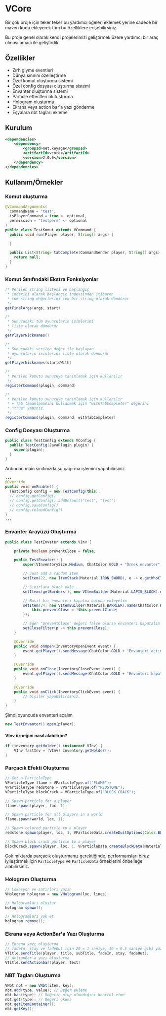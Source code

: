 
# VCore

Bir çok proje için teker teker bu yardımcı öğeleri eklemek yerine sadece
bir maven kodu ekleyerek tüm bu özelliklere erişebilirsiniz.

Bu proje genel olarak kendi projelerimizi geliştirmek üzere yardımcı bir araç olması amacı ile geliştirdik.




## Özellikler

- Zırh giyme eventleri
- Dünya sınırını özelleştirme
- Özel komut oluşturma sistemi
- Özel config dosyası oluşturma sistemi
- Envanter oluşturma sistemi
- Particle effectleri olutuşturma
- Hologram oluşturma
- Ekrana veya action bar'a yazı gönderme
- Eşyalara nbt tagları ekleme

  
## Kurulum
```xml
<dependencies>
    <dependency>
        <groupId>net.keyaga</groupId>
        <artifactId>vcore</artifactId>
        <version>2.0.0</version>
    </dependency>
</dependencies>
```

## Kullanım/Örnekler

### Komut oluşturma
```java
@VCommandArguments(
  commandName = "test", 
  isPlayerCommand = true <- optional, 
  permission = "testperm" <- optional
)
public class TestKomut extends VCommand {
  public void run(Player player, String[] args) { 
    
  }

  public List<String> tabComplete(CommandSender player, String[] args) { 
    return null; 
  }
}
```
### Komut Sınıfındaki Ekstra Fonksiyonlar
```java
/* Verilen string listesi ve başlangıç 
 * indexini alarak başlangıç indexsinden itibaren
 * tüm string değerlerini tek bir string olarak döndürür 
 */
getFinalArgs(args, start)

/*
 * Sunucudaki tüm oyuncuların isimlerini
 * liste olarak döndürür
 */
getPlayerNicknames()

/*
 * Sunucudaki verilen değer ile başlayan 
 * oyuncuların isimlerini liste olarak döndürür
 */
getPlayerNicknames(startsWith)

/*
 * Verilen komutu sunucuya tanımlamak için kullanılır
 */
registerCommand(plugin, command)

/*
 * Verilen komutu sunucuya tanımlamak için kullanılır
 * + Tab tamamlamasını kullanmak için "withTabCompleter" değerini
 * "true" yapınız.
 */
registerCommand(plugin, command, withTabCompleter)
```

### Config Dosyası Oluşturma
```java
public class TestConfig extends VConfig {
  public TestConfig(JavaPlugin plugin) {
    super(plugin);
  }
}
```
Ardından main sınıfınızda şu çağırma işlemini yapabilirsiniz.
```java
...
@Override
public void onEnable() {
  TestConfig config = new TestConfig(this);
  // config.getConfig()
  // config.getConfig().addDefault("test", "test")
  // config.saveConfig()
  // config.reloadConfig()
}
...
```

### Envanter Arayüzü Oluşturma
```java
public class TestEnvater extends VInv {

    private boolean preventClose = false;

    public TestEnvater() {
        super(VInventorySize.Medium, ChatColor.GOLD + "Örnek envanter");

        // Just add a random item
        setItem(22, new ItemStack(Material.IRON_SWORD), e -> e.getWhoClicked().sendMessage("Kılıca tıkladınız!"));

        // Sınırlara block ekle
        setItems(getBorders(), new VItemBuilder(Material.LAPIS_BLOCK).name(" ").build());

        // Basit bir envanteri kapatma butonu ekleyelim
        setItem(34, new VItemBuilder(Material.BARRIER).name(ChatColor.RED + "Kapat").build(), e -> {
            this.preventClose = !this.preventClose;
        });

        // Eğer "preventClose" değeri false olursa envanteri kapatalım
        setCloseFilter(p -> this.preventClose);
    }

    @Override
    public void onOpen(InventoryOpenEvent event) {
        event.getPlayer().sendMessage(ChatColor.GOLD + "Envanteri açtınız!");
    }

    @Override
    public void onClose(InventoryCloseEvent event) {
        event.getPlayer().sendMessage(ChatColor.GOLD + "Envanteri kapattınız!");
    }

    @Override
    public void onClick(InventoryClickEvent event) {
        // bişiler yapabilirsiniz.
    }
}
```
Şimdi oyuncuda envanteri açalım
```java
new TestEnvanter().open(player);
```
#### VInv örneğini nasıl alabilirim?
```java
if (inventory.getHolder() instanceof VInv) {
    VInv fastInv = (VInv) inventory.getHolder();
}
```

### Parçacık Efekti Oluşturma
```java
// Get a ParticleType
VParticleType flame = VParticleType.of("FLAME");
VParticleType redstone = VParticleType.of("REDSTONE");
VParticleType blockCrack = VParticleType.of("BLOCK_CRACK");

// Spawn particle for a player
flame.spawn(player, loc, 1);

// Spawn particle for all players in a world
flame.spawn(world, loc, 1);

// Spawn colored particle to a player
redstone.spawn(player, loc, 1, VParticleData.createDustOptions(Color.BLUE, 1));

// Spawn block crack particle to a player
blockCrack.spawn(player, loc, 1, VParticleData.createBlockData(Material.DIAMOND));
```
Çok miktarda parçacık oluşturmanız gerektiğinde, performansları biraz iyileştirmek için ``ParticleType`` ve ``ParticleData`` örneklerini önbelleğe alabilirsiniz.`

### Hologram Oluşturma
```java
// Lokasyon ve satırları yazın
VHologram hologram = new VHologram(loc, lines);

// Hologramları oluştur
hologram.spawn();

// Hologramları yok et
hologram.remove();
```

### Ekrana veya ActionBar'a Yazı Oluşturma
```java
// Ekrana yazı oluşturma
// fadeIn, stay ve fadeOut için 20 = 1 saniye, 10 = 0.5 saniye gibi yazmalısınız
VTitle.sendTitle(player, title, subTitle, fadeIn, stay, fadeOut);
// ActionBar'a yazı oluşturma
VTitle.sendActionbar(player, text)
```

### NBT Tagları Oluşturma
```java
VNbt nbt = new VNbt(item, key);
nbt.add(type, value); // Değer ekleme
nbt.has(type); // Değerin olup olmadığını kontrol etme
nbt.get(type); // Değeri okuma
nbt.getItemContainer();
nbt.getKey();
```
  

